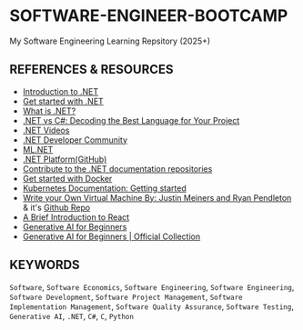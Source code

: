 # SOFTWARE-ENGINEER-BOOTCAMP
My Software Engineering Learning Repsitory (2025+)

## REFERENCES & RESOURCES
- [Introduction to .NET](https://learn.microsoft.com/en-gb/dotnet/core/introduction?WT.mc_id=dotnet-35129-website)
- [Get started with .NET](https://learn.microsoft.com/en-gb/dotnet/core/get-started)
- [What is .NET?](https://dotnet.microsoft.com/en-us/learn/dotnet/what-is-dotnet)
- [.NET vs C#: Decoding the Best Language for Your Project](https://www.openxcell.com/blog/dotnet-vs-csharp/)
- [.NET Videos](https://dotnet.microsoft.com/en-us/learn/videos)
- [.NET Developer Community](https://dotnet.microsoft.com/en-us/platform/community)
- [ML.NET](https://dotnet.microsoft.com/en-us/apps/ai/ml-dotnet)
- [.NET Platform(GitHub)](https://github.com/dotnet?WT.mc_id=dotnet-35129-website)
- [Contribute to the .NET documentation repositories](https://learn.microsoft.com/en-gb/contribute/content/dotnet/dotnet-contribute)
- [Get started with Docker](https://docs.docker.com/get-started/)
- [Kubernetes Documentation: Getting started](https://kubernetes.io/docs/setup/)
- [Write your Own Virtual Machine By: Justin Meiners and Ryan Pendleton](https://www.jmeiners.com/lc3-vm/) & it's [Github Repo](https://github.com/justinmeiners/lc3-vm)
- [A Brief Introduction to React](https://www.freecodecamp.org/news/a-brief-introduction-to-react/)
- [Generative AI for Beginners](https://learn.microsoft.com/en-us/shows/generative-ai-for-beginners/)
- [Generative AI for Beginners | Official Collection](https://learn.microsoft.com/en-gb/collections/zpy7c8zmq6ky0z?WT.mc_id=academic-105485-koreyst)

## KEYWORDS
``Software``, ``Software Economics``, ``Software Engineering``, ``Software Engineering``, ``Software Development``, ``Software Project Management``, ``Software Implementation Management``, ``Software Quality Assurance``, ``Software Testing``, ``Generative AI``, ``.NET``, ``C#``, ``C``, ``Python``
